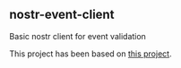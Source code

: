 ## nostr-event-client

Basic nostr client for event validation

This project has been based on [this project](https://github.com/guggero/bip-schnorr).
